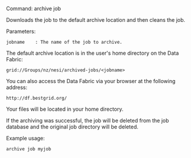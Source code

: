 Command: archive job <jobname>

Downloads the job to the default archive location and then cleans the job.

Parameters:

    jobname    : The name of the job to archive.

The default archive location is in the user's home directory on the Data Fabric:

    grid://Groups/nz/nesi/archived-jobs/<jobname>

You can also access the Data Fabric via your browser at the following address:

    http://df.bestgrid.org/

Your files will be located in your home directory.

If the archiving was successful, the job will be deleted from the job database and the original job directory will be deleted.

Example usage:

    archive job myjob

